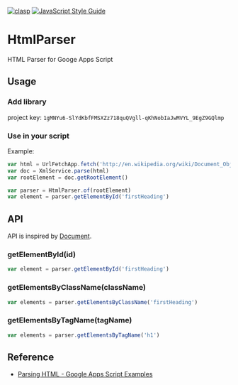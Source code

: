 [![clasp](https://img.shields.io/badge/built%20with-clasp-4285f4.svg)](https://github.com/google/clasp)
[![JavaScript Style Guide](https://img.shields.io/badge/code_style-standard-brightgreen.svg)](https://standardjs.com)

# HtmlParser
HTML Parser for Googe Apps Script

## Usage
### Add library
project key: `1gMNYu6-SlYdKbfFMSXZz718quQVgll-qKhNobIaJwMVYL_9EgZ9GQlmp`

### Use in your script
Example:

```js
var html = UrlFetchApp.fetch('http://en.wikipedia.org/wiki/Document_Object_Model').getContentText()
var doc = XmlService.parse(html)
var rootElement = doc.getRootElement()

var parser = HtmlParser.of(rootElement)
var element = parser.getElementById('firstHeading')
```

## API
API is inspired by [Document](https://developer.mozilla.org/en-US/docs/Web/API/Document).

### getElementById(id)
```js
var element = parser.getElementById('firstHeading')
```

### getElementsByClassName(className)
```js
var elements = parser.getElementsByClassName('firstHeading')
```

### getElementsByTagName(tagName)
```js
var elements = parser.getElementsByTagName('h1')
```

## Reference
* [Parsing HTML - Google Apps Script Examples](https://sites.google.com/site/scriptsexamples/learn-by-example/parsing-html)
